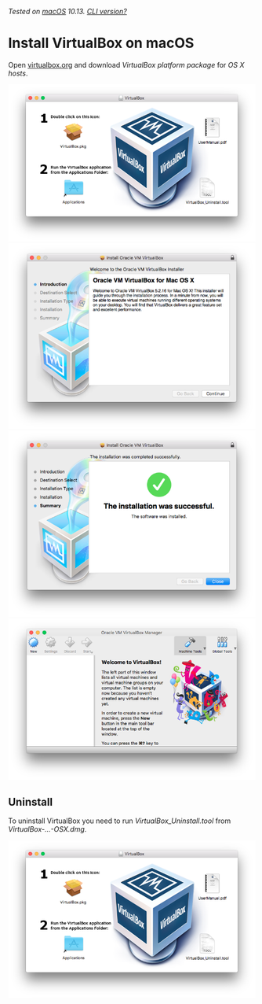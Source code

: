 _Tested on [macOS](/macos/) 10.13. [CLI version?](./)_

# Install VirtualBox on macOS

Open [virtualbox.org](https://www.virtualbox.org/) and download
_VirtualBox platform package_ for _OS X hosts_.

![macOS VirtualBox Installer 1](installer-1.png)
![macOS VirtualBox Installer 2](installer-2.png)
![macOS VirtualBox Installer 3](installer-3.png)
![macOS VirtualBox](welcome.png)

## Uninstall

To uninstall VirtualBox you need to run _VirtualBox\_Uninstall.tool_
from _VirtualBox-...-OSX.dmg_.

![macOS VirtualBox Installer 1](installer-1.png)
